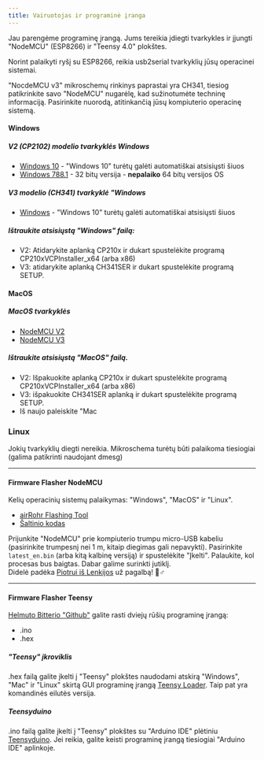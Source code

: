 ```yaml
---
title: Vairuotojas ir programinė įranga
---
```


Jau parengėme programinę įrangą. Jums tereikia įdiegti tvarkykles ir įjungti "NodeMCU" (ESP8266) ir "Teensy 4.0" plokštes.

Norint palaikyti ryšį su ESP8266, reikia usb2serial tvarkyklių jūsų operacinei sistemai.

"NocdeMCU v3" mikroschemų rinkinys paprastai yra CH341, tiesiog patikrinkite savo "NodeMCU" nugarėlę, kad sužinotumėte techninę informaciją. Pasirinkite nuorodą, atitinkančią jūsų kompiuterio operacinę sistemą.

#### Windows

##### V2 (CP2102) modelio tvarkyklės Windows
* [Windows 10](https://www.silabs.com/documents/public/software/CP210x_Universal_Windows_Driver.zip) - "Windows 10" turėtų galėti automatiškai atsisiųsti šiuos
* [Windows 788.1](https://www.silabs.com/documents/public/software/CP210x_Windows_Drivers.zip) - 32 bitų versija - **nepalaiko** 64 bitų versijos OS

##### V3 modelio (CH341) tvarkyklė "Windows
* [Windows](http://www.wch.cn/downloads/file/5.html) - "Windows 10" turėtų galėti automatiškai atsisiųsti šiuos

##### Ištraukite atsisiųstą "Windows" failą:
* V2: Atidarykite aplanką CP210x ir dukart spustelėkite programą CP210xVCPInstaller_x64 (arba x86)
* V3: atidarykite aplanką CH341SER ir dukart spustelėkite programą SETUP.


#### MacOS

##### MacOS tvarkyklės
* [NodeMCU V2](https://www.silabs.com/documents/public/software/Mac_OSX_VCP_Driver.zip)
* [NodeMCU V3](http://www.wch.cn/downloads/file/178.html)

##### Ištraukite atsisiųstą "MacOS" failą.
* V2: Išpakuokite aplanką CP210x ir dukart spustelėkite programą CP210xVCPInstaller_x64 (arba x86)
* V3: išpakuokite CH341SER aplanką ir dukart spustelėkite programą SETUP.
* Iš naujo paleiskite "Mac


### Linux
Jokių tvarkyklių diegti nereikia. Mikroschema turėtų būti palaikoma tiesiogiai (galima patikrinti naudojant dmesg)

---
#### Firmware Flasher NodeMCU
Kelių operacinių sistemų palaikymas: "Windows", "MacOS" ir "Linux".

* [airRohr Flashing Tool](http://firmware.sensor.community/airrohr/flashing-tool/)
* [Šaltinio kodas](https://github.com/opendata-stuttgart/airrohr-firmware-flasher/)

Prijunkite "NodeMCU" prie kompiuterio trumpu micro-USB kabeliu (pasirinkite trumpesnį nei 1 m, kitaip diegimas gali nepavykti). Pasirinkite `latest_en.bin` (arba kitą kalbinę versiją) ir spustelėkite "Įkelti".
Palaukite, kol procesas bus baigtas. Dabar galime surinkti jutiklį.
<br>
Didelė padėka [Piotrui iš Lenkijos](https://dropbox.inf.re) už pagalbą! 🙋♂️

---
#### Firmware Flasher Teensy
[Helmuto Bitterio "Github"](https://github.com/hbitter/DNMS/tree/master/Firmware) galite rasti dviejų rūšių programinę įrangą:
* .ino
* .hex

##### "Teensy" įkroviklis
.hex failą galite įkelti į "Teensy" plokštes naudodami atskirą "Windows", "Mac" ir "Linux" skirtą GUI programinę įrangą [Teensy Loader](https://www.pjrc.com/teensy/loader.html).
Taip pat yra komandinės eilutės versija.

##### Teensyduino
.ino failą galite įkelti į "Teensy" plokštes su "Arduino IDE" plėtiniu [Teensyduino](https://www.pjrc.com/teensy/teensyduino.html).
Jei reikia, galite keisti programinę įrangą tiesiogiai "Arduino IDE" aplinkoje.

